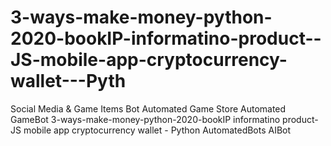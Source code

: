 # 3-ways-make-money-python-2020-bookIP-informatino-product--JS-mobile-app-cryptocurrency-wallet---Pyth
Social Media &amp; Game Items Bot Automated Game Store Automated GameBot 3-ways-make-money-python-2020-bookIP informatino product- JS mobile app cryptocurrency wallet - Python AutomatedBots AIBot
